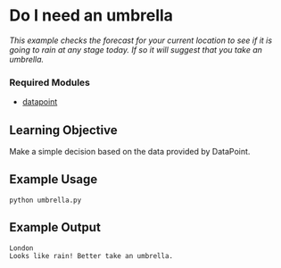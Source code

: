 # Do I need an umbrella

_This example checks the forecast for your current location to see if it is going
to rain at any stage today. If so it will suggest that you take an umbrella._

### Required Modules
 * [datapoint](https://github.com/perseudonymous/datapoint-python)

## Learning Objective

Make a simple decision based on the data provided by DataPoint.

## Example Usage

```Shell
python umbrella.py
```

## Example Output

```
London
Looks like rain! Better take an umbrella.
```
